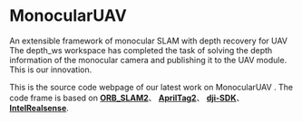 # MonocularUAV
An extensible framework of monocular SLAM with depth recovery for UAV
The depth_ws workspace has completed the task of solving the depth information of the monocular camera and publishing it to the UAV module. This is our innovation.

This is the source code webpage of our latest work on MonocularUAV
. 
The code frame is based on [**ORB_SLAM2**](https://github.com/raulmur/ORB_SLAM2)、 
[**AprilTag2**](https://github.com/ManiiXu/Apriltags2_VO)、
[**dji-SDK**](https://github.com/dji-sdk/Onboard-SDK)、
[**IntelRealsense**](https://github.com/IntelRealSense/librealsense).


